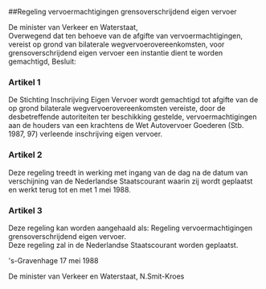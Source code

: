 <meta http-equiv='Content-Type' content='text/html; charset=utf-8' />

##Regeling vervoermachtigingen grensoverschrijdend eigen vervoer

De minister van Verkeer en Waterstaat,  
Overwegend dat ten behoeve van de afgifte van vervoermachtigingen, vereist op grond van bilaterale wegvervoerovereenkomsten, voor grensoverschrijdend eigen vervoer een instantie dient te worden gemachtigd,
Besluit:    

### Artikel  1  

De Stichting Inschrijving Eigen Vervoer wordt gemachtigd tot afgifte van de op grond bilaterale wegvervoerovereenkomsten vereiste, door de desbetreffende autoriteiten ter beschikking gestelde, vervoermachtigingen aan de houders van een krachtens de Wet Autovervoer Goederen (Stb. 1987, 97) verleende inschrijving eigen vervoer.  

### Artikel  2  

Deze regeling treedt in werking met ingang van de dag na de datum van verschijning van de Nederlandse Staatscourant waarin zij wordt geplaatst en werkt terug tot en met 1 mei 1988.  

### Artikel  3  

Deze regeling kan worden aangehaald als: Regeling vervoermachtigingen grensoverschrijdend eigen vervoer.  
Deze regeling zal in de Nederlandse Staatscourant worden geplaatst.   

's-Gravenhage 
17 mei 1988    

De 
minister van Verkeer en Waterstaat, 
N.Smit-Kroes    

